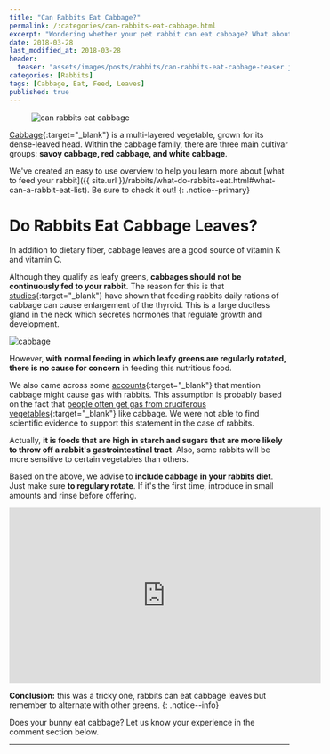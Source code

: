 ```yaml
---
title: "Can Rabbits Eat Cabbage?"
permalink: /:categories/can-rabbits-eat-cabbage.html
excerpt: "Wondering whether your pet rabbit can eat cabbage? What about the leaves? Find out if cabbage is healthy for your bunny and learn some tips on how to feed it."
date: 2018-03-28
last_modified_at: 2018-03-28
header:
  teaser: "assets/images/posts/rabbits/can-rabbits-eat-cabbage-teaser.jpg"
categories: [Rabbits]
tags: [Cabbage, Eat, Feed, Leaves]
published: true
---
```


<figure>
  <img src="{{ site.url }}/assets/images/posts/rabbits/can-rabbits-eat-cabbage.jpg" alt="can rabbits eat cabbage" class="title-banner">
</figure>

[Cabbage](https://en.wikipedia.org/wiki/Cabbage){:target="_blank"} is a multi-layered vegetable, grown for its dense-leaved head. Within the cabbage family, there are three main cultivar groups: **savoy cabbage, red cabbage, and white cabbage**.

We've created an easy to use overview to help you learn more about [what to feed your rabbit]({{ site.url }}/rabbits/what-do-rabbits-eat.html#what-can-a-rabbit-eat-list). Be sure to check it out!
{: .notice--primary}

# Do Rabbits Eat Cabbage Leaves?

In addition to dietary fiber, cabbage leaves are a good source of vitamin K and vitamin C.

Although they qualify as leafy greens, **cabbages should not be continuously fed to your rabbit**. The reason for this is that [studies](http://www.ncbi.nlm.nih.gov/pmc/articles/PMC2062672/){:target="_blank"} have shown that feeding rabbits daily rations of cabbage can cause enlargement of the thyroid. This is a large ductless gland in the neck which secretes hormones that regulate growth and development.

<img src="{{ site.url }}/assets/images/posts/food/cabbage.jpg" alt="cabbage" class="align-right">

However, **with normal feeding in which leafy greens are regularly rotated, there is no cause for concern** in feeding this nutritious food.

We also came across some [accounts](http://www.binkybunny.com/FORUM/tabid/54/aft/124444/Default.aspx){:target="_blank"} that mention cabbage might cause gas with rabbits. This assumption is probably based on the fact that [people often get gas from cruciferous vegetables](https://en.wikipedia.org/wiki/Flatulence#Cause){:target="_blank"} like cabbage. We were not able to find scientific evidence to support this statement in the case of rabbits.

Actually, **it is foods that are high in starch and sugars that are more likely to throw off a rabbit's gastrointestinal tract**. Also, some rabbits will be more sensitive to certain vegetables than others.

Based on the above, we advise to **include cabbage in your rabbits diet**. Just make sure **to regulary rotate**. If it's the first time, introduce in small amounts and rinse before offering.

<iframe width="560" height="315" src="https://www.youtube.com/embed/GkrcbnM9MTI" frameborder="0"></iframe>

**Conclusion:** this was a tricky one, rabbits can eat cabbage leaves but remember to alternate with other greens.
{: .notice--info}

Does your bunny eat cabbage? Let us know your experience in the comment section below.

---
